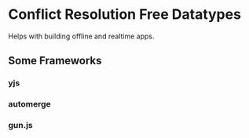 # Conflict Resolution Free Datatypes

Helps with building offline and realtime apps.

## Some Frameworks

### yjs

### automerge

### gun.js


